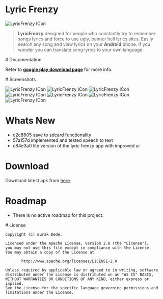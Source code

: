 # Lyric Frenzy

![LyricFrenzy ICon](https://lh3.ggpht.com/oDBmmEmpd8tP3SMQhzP65Bcu5ux4d-xFR2bZptkwQp7YDw43jhUOPcgyv5OQ5CLyqD5u=w300-rw)

> **LyricFrenzy** designed for people who constantly try to remember songs lyrics and force to use ugly, banner hell lyrics sites. Easily search any song and view lyrics on your **Android** phone. If you wonder you can translate song lyrics to your own language.

# Documentation

Refer to **[google play download page](https://play.google.com/store/apps/details?id=com.lyricsfrenzy.android)** for more info.

# Screenshots

![LyricFrenzy ICon](https://lh4.ggpht.com/2w5YuE5VHG21-Ot2OG1bfE-gCUowBO45Oi3SudqmnwEANe5_c6ekEh-cDO_qoFGdiA=h310-rw)
![LyricFrenzy ICon](https://lh6.ggpht.com/pPqX4q2D27tCOLNhiabFfT0ujk6IOOFvI7N0E_5YJyfnTSfS7CUME1fJMKQoM00x4Q=h310-rw)
![LyricFrenzy ICon](https://lh6.ggpht.com/AvRB08yBpbavcilH1ZkFvqvvdiGnGGQVDQQHgAgeMhsC25-M_jb07bh_isxiWl9SIw=h310-rw)
![LyricFrenzy ICon](https://lh3.ggpht.com/QhEB-cK5oOq3DfsMTgRk44D3Ihb6q6vNqsO6aU2mIvKPq_VYcA7HFYZi6xPyPfKrQRo=h310-rw)
![LyricFrenzy ICon](https://lh4.ggpht.com/hSaM0MdJwX1WtDRcpj36qqMHF9vXqwLAWXAoi3I6ZY4_scFiQlGsvN5XquBtz8OI6gp5=h310-rw)
![LyricFrenzy ICon](https://lh6.ggpht.com/nOskEzydFYvf1KAVmLovqB2FEg87B4L0hd8KLqjpR0Gb4zDjBSkgKqm4pjsL-eHRs5Qj=h310-rw)
![LyricFrenzy ICon](https://lh6.ggpht.com/xVcGB2evTups4ISk3LRuHp7G3hXEKhOfDviO7jbnfpttWxh6WdApOhoV0Pd0TpucNsg=h310-rw)

# Whats New

* c2c8605 save to sdcard functionality
* 57a157d implemented and tested speech to text
* c84e3a0 lite version of the lyric frenzy app with improved ui

# Download

Download latest apk from [here](https://play.google.com/store/apps/details?id=com.lyricsfrenzy.android).

# Roadmap

* There is no active roadmap for this project.

# License

 	Copyright (C) Burak Dede.

 	Licensed under the Apache License, Version 2.0 (the "License");
 	you may not use this file except in compliance with the License.
 	You may obtain a copy of the License at

    	   http://www.apache.org/licenses/LICENSE-2.0

 	Unless required by applicable law or agreed to in writing, software
 	distributed under the License is distributed on an "AS IS" BASIS,
 	WITHOUT WARRANTIES OR CONDITIONS OF ANY KIND, either express or implied.
 	See the License for the specific language governing permissions and
 	limitations under the License.


